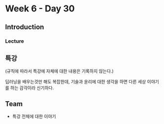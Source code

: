 # Week 6 - Day 30

## Introduction
### Lecture

## 특강
(규칙에 따라서 특강에 자체에 대한 내용은 기록하지 않는다.)  
  
딥러닝을 배우는것만 해도 복잡한데, 기술과 윤리에 대한 생각을 하면 다른 세상 이야기를 하는 감각이라 신기하다.  

## Team
- 특강 전체에 대한 이야기
